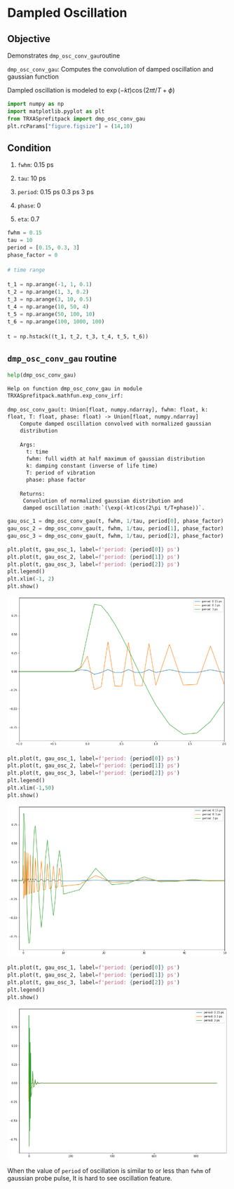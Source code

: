# Dampled Oscillation

## Objective
Demonstrates ``dmp_osc_conv_gau``routine

``dmp_osc_conv_gau``: Computes the convolution of damped oscillation and gaussian function

Dampled oscillation is modeled to $\exp(-kt)\cos(2\pi t/T+\phi)$



```python
import numpy as np
import matplotlib.pyplot as plt
from TRXASprefitpack import dmp_osc_conv_gau
plt.rcParams["figure.figsize"] = (14,10)
```

## Condition

1. ``fwhm``: 0.15 ps
    
2. ``tau``: 10 ps
    
3. ``period``: 0.15 ps 0.3 ps 3 ps

4. ``phase``: 0
    
5. ``eta``: 0.7


```python
fwhm = 0.15
tau = 10
period = [0.15, 0.3, 3]
phase_factor = 0

# time range

t_1 = np.arange(-1, 1, 0.1)
t_2 = np.arange(1, 3, 0.2)
t_3 = np.arange(3, 10, 0.5)
t_4 = np.arange(10, 50, 4)
t_5 = np.arange(50, 100, 10)
t_6 = np.arange(100, 1000, 100)

t = np.hstack((t_1, t_2, t_3, t_4, t_5, t_6)) 
```

## ``dmp_osc_conv_gau`` routine


```python
help(dmp_osc_conv_gau)
```

    Help on function dmp_osc_conv_gau in module TRXASprefitpack.mathfun.exp_conv_irf:
    
    dmp_osc_conv_gau(t: Union[float, numpy.ndarray], fwhm: float, k: float, T: float, phase: float) -> Union[float, numpy.ndarray]
        Compute damped oscillation convolved with normalized gaussian
        distribution
        
        Args:
          t: time
          fwhm: full width at half maximum of gaussian distribution
          k: damping constant (inverse of life time)
          T: period of vibration 
          phase: phase factor
        
        Returns:
         Convolution of normalized gaussian distribution and 
         damped oscillation :math:`(\exp(-kt)cos(2\pi t/T+phase))`.
    



```python
gau_osc_1 = dmp_osc_conv_gau(t, fwhm, 1/tau, period[0], phase_factor)
gau_osc_2 = dmp_osc_conv_gau(t, fwhm, 1/tau, period[1], phase_factor)
gau_osc_3 = dmp_osc_conv_gau(t, fwhm, 1/tau, period[2], phase_factor)
```


```python
plt.plot(t, gau_osc_1, label=f'period: {period[0]} ps')
plt.plot(t, gau_osc_2, label=f'period: {period[1]} ps')
plt.plot(t, gau_osc_3, label=f'period: {period[2]} ps')
plt.legend()
plt.xlim(-1, 2)
plt.show()
```


    
![png](dmp_osc_files/dmp_osc_7_0.png)
    



```python
plt.plot(t, gau_osc_1, label=f'period: {period[0]} ps')
plt.plot(t, gau_osc_2, label=f'period: {period[1]} ps')
plt.plot(t, gau_osc_3, label=f'period: {period[2]} ps')
plt.legend()
plt.xlim(-1,50)
plt.show()
```


    
![png](dmp_osc_files/dmp_osc_8_0.png)
    



```python
plt.plot(t, gau_osc_1, label=f'period: {period[0]} ps')
plt.plot(t, gau_osc_2, label=f'period: {period[1]} ps')
plt.plot(t, gau_osc_3, label=f'period: {period[2]} ps')
plt.legend()
plt.show()
```


    
![png](dmp_osc_files/dmp_osc_9_0.png)
    


When the value of ``period`` of oscillation is similar to or less than ``fwhm`` of gaussian probe pulse, It is hard to see oscillation feature.
